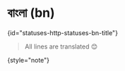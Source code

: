 # বাংলা (bn)
{id="statuses-http-statuses-bn-title"}



> All lines are translated 😊
>
{style="note"}

